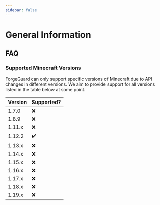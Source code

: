 ```yaml
---
sidebar: false
---
```

# General Information



## FAQ

### Supported Minecraft Versions
ForgeGuard can only support specific versions of Minecraft due to API changes in different versions. We aim to provide support for all versions listed in the table below at some point.

| Version | Supported?         |
| ------- | ------------------ |
| 1.7.0   | :x:                |
| 1.8.9   | :x:                |
| 1.11.x  | :x:                |
| 1.12.2  | :heavy_check_mark: |
| 1.13.x  | :x:                |
| 1.14.x  | :x:                |
| 1.15.x  | :x:                |
| 1.16.x  | :x:                |
| 1.17.x  | :x:                |
| 1.18.x  | :x:                |
| 1.19.x  | :x:                |